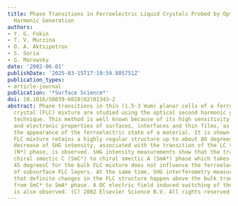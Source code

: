 ```yaml
---
title: Phase Transitions in Ferroelectric Liquid Crystals Probed by Optical Second
  Harmonic Generation
authors:
- Y. G. Fokin
- T. V. Murzina
- O. A. Aktsipetrov
- S. Soria
- G. Marowsky
date: '2002-06-01'
publishDate: '2025-03-15T17:19:59.885751Z'
publication_types:
- article-journal
publication: '*Surface Science*'
doi: 10.1016/S0039-6028(02)01343-2
abstract: Phase transitions in thin (1.5-3 mum) planar cells of a ferroelectric liquid
  crystal (FLC) mixture are studied using the optical second harmonic generation (SHG)
  technique. This method is well known because of its high sensitivity to the structural
  and electronic properties of surfaces, interfaces and thin films, as well as to
  the appearance of the ferroelectric state of a material. It is shown that the studied
  FLC mixture retains a highly regular structure up to about 80 degreesC, when a sharp
  decrease of SHG intensity, associated with the transition of the LC to the nonpolar
  (N*) phase, is observed. SHG intensity measurements show that the transition from
  chiral smectic C (SmC*) to chiral smectic A (SmA*) phase which takes place at about
  45 degreesC for the bulk FLC mixture does not influence the ferroelectric state
  of subsurface FLC layers. At the same time, SHG interferometry measurements show
  that definite changes in the FLC structure happen above the bulk transition temperature
  from SmC* to SmA* phase. A DC electric field induced switching of the FLC cells
  is also observed. (C) 2002 Elsevier Science B.V. All rights reserved.
---
```

